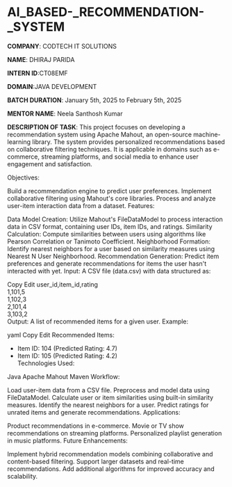 # AI_BASED-_RECOMMENDATION-_SYSTEM
**COMPANY**: CODTECH IT SOLUTIONS

**NAME**: DHIRAJ PARIDA

**INTERN ID**:CT08EMF

**DOMAIN**:JAVA DEVELOPMENT

**BATCH DURATION**: January 5th, 2025 to February 5th, 2025

**MENTOR NAME**: Neela Santhosh Kumar 

**DESCRIPTION OF TASK**:
This project focuses on developing a recommendation system using Apache Mahout, an open-source machine-learning library. The system provides personalized recommendations based on collaborative filtering techniques. It is applicable in domains such as e-commerce, streaming platforms, and social media to enhance user engagement and satisfaction.

Objectives:

Build a recommendation engine to predict user preferences.
Implement collaborative filtering using Mahout's core libraries.
Process and analyze user-item interaction data from a dataset.
Features:

Data Model Creation:
Utilize Mahout's FileDataModel to process interaction data in CSV format, containing user IDs, item IDs, and ratings.
Similarity Calculation:
Compute similarities between users using algorithms like Pearson Correlation or Tanimoto Coefficient.
Neighborhood Formation:
Identify nearest neighbors for a user based on similarity measures using Nearest N User Neighborhood.
Recommendation Generation:
Predict item preferences and generate recommendations for items the user hasn't interacted with yet.
Input:
A CSV file (data.csv) with data structured as:

Copy
Edit
user_id,item_id,rating  
1,101,5  
1,102,3  
2,101,4  
3,103,2  
Output:
A list of recommended items for a given user. Example:

yaml
Copy
Edit
Recommended Items:  
- Item ID: 104 (Predicted Rating: 4.7)  
- Item ID: 105 (Predicted Rating: 4.2)  
Technologies Used:

Java
Apache Mahout
Maven
Workflow:

Load user-item data from a CSV file.
Preprocess and model data using FileDataModel.
Calculate user or item similarities using built-in similarity measures.
Identify the nearest neighbors for a user.
Predict ratings for unrated items and generate recommendations.
Applications:

Product recommendations in e-commerce.
Movie or TV show recommendations on streaming platforms.
Personalized playlist generation in music platforms.
Future Enhancements:

Implement hybrid recommendation models combining collaborative and content-based filtering.
Support larger datasets and real-time recommendations.
Add additional algorithms for improved accuracy and scalability.
